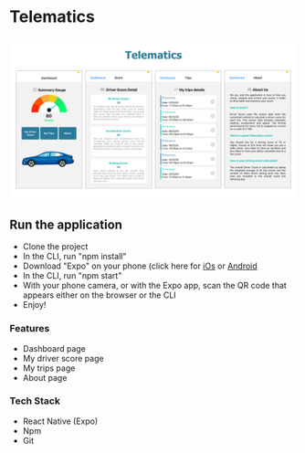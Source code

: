 # Telematics

![image info](./assets/mockup/Telematics_ReadMe.png)

## Run the application

- Clone the project
- In the CLI, run "npm install"
- Download "Expo" on your phone (click here for [iOs](https://apps.apple.com/gb/app/expo-client/id982107779) or [Android](https://play.google.com/store/apps/details?id=host.exp.exponent&hl=en_GB&gl=US)
- In the CLI, run "npm start"
- With your phone camera, or with the Expo app, scan the QR code that appears either on the browser or the CLI
- Enjoy!

### Features

- Dashboard page
- My driver score page
- My trips page
- About page

### Tech Stack

- React Native (Expo)
- Npm
- Git
